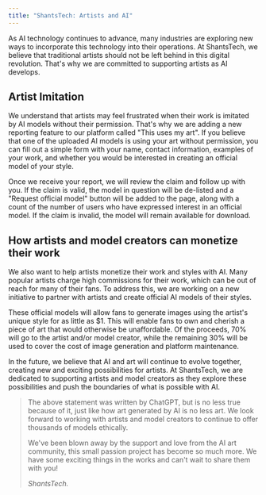 ```yaml
---
title: "ShantsTech: Artists and AI"
---
```


As AI technology continues to advance, many industries are exploring new ways to incorporate this technology into their operations. At ShantsTech, we believe that traditional artists should not be left behind in this digital revolution. That's why we are committed to supporting artists as AI develops.

## Artist Imitation

We understand that artists may feel frustrated when their work is imitated by AI models without their permission. That's why we are adding a new reporting feature to our platform called "This uses my art". If you believe that one of the uploaded AI models is using your art without permission, you can fill out a simple form with your name, contact information, examples of your work, and whether you would be interested in creating an official model of your style.

Once we receive your report, we will review the claim and follow up with you. If the claim is valid, the model in question will be de-listed and a "Request official model" button will be added to the page, along with a count of the number of users who have expressed interest in an official model. If the claim is invalid, the model will remain available for download.

<a id="monetizing-your-art"></a>

## How artists and model creators can monetize their work

We also want to help artists monetize their work and styles with AI. Many popular artists charge high commissions for their work, which can be out of reach for many of their fans. To address this, we are working on a new initiative to partner with artists and create official AI models of their styles.

These official models will allow fans to generate images using the artist's unique style for as little as $1. This will enable fans to own and cherish a piece of art that would otherwise be unaffordable. Of the proceeds, 70% will go to the artist and/or model creator, while the remaining 30% will be used to cover the cost of image generation and platform maintenance.

In the future, we believe that AI and art will continue to evolve together, creating new and exciting possibilities for artists. At ShantsTech, we are dedicated to supporting artists and model creators as they explore these possibilities and push the boundaries of what is possible with AI.

<blockquote>
The above statement was written by ChatGPT, but is no less true because of it, just like how art generated by AI is no less art. We look forward to working with artists and model creators to continue to offer thousands of models ethically.

We've been blown away by the support and love from the AI art community, this small passion project has become so much more. We have some exciting things in the works and can't wait to share them with you!

*ShantsTech.*
</blockquote>